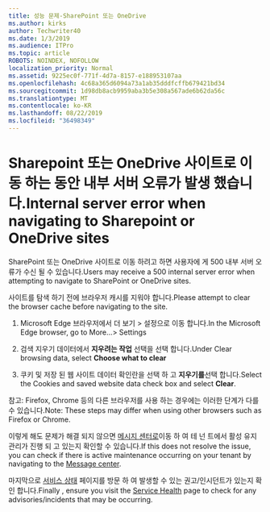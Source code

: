 ```yaml
---
title: 성능 문제-SharePoint 또는 OneDrive
ms.author: kirks
author: Techwriter40
ms.date: 1/3/2019
ms.audience: ITPro
ms.topic: article
ROBOTS: NOINDEX, NOFOLLOW
localization_priority: Normal
ms.assetid: 9225ec0f-771f-4d7a-8157-e188953107aa
ms.openlocfilehash: 4c68a365d6094a73a1ab35dddfcffb679421bd34
ms.sourcegitcommit: 1d98db8acb9959aba3b5e308a567ade6b62da56c
ms.translationtype: MT
ms.contentlocale: ko-KR
ms.lasthandoff: 08/22/2019
ms.locfileid: "36498349"
---
```

# <a name="internal-server-error-when-navigating-to-sharepoint-or-onedrive-sites"></a><span data-ttu-id="cef78-102">Sharepoint 또는 OneDrive 사이트로 이동 하는 동안 내부 서버 오류가 발생 했습니다.</span><span class="sxs-lookup"><span data-stu-id="cef78-102">Internal server error when navigating to Sharepoint or OneDrive sites</span></span>

<span data-ttu-id="cef78-103">SharePoint 또는 OneDrive 사이트로 이동 하려고 하면 사용자에 게 500 내부 서버 오류가 수신 될 수 있습니다.</span><span class="sxs-lookup"><span data-stu-id="cef78-103">Users may receive a 500 internal server error when attempting to navigate to SharePoint or OneDrive sites.</span></span> 

<span data-ttu-id="cef78-104">사이트를 탐색 하기 전에 브라우저 캐시를 지워야 합니다.</span><span class="sxs-lookup"><span data-stu-id="cef78-104">Please attempt to clear the browser cache before navigating to the site.</span></span>


1. <span data-ttu-id="cef78-105">Microsoft Edge 브라우저에서 더 보기 > 설정으로 이동 합니다.</span><span class="sxs-lookup"><span data-stu-id="cef78-105">In the Microsoft Edge browser, go to More...> Settings</span></span>

2. <span data-ttu-id="cef78-106">검색 지우기 데이터에서 **지우려는 작업** 선택을 선택 합니다.</span><span class="sxs-lookup"><span data-stu-id="cef78-106">Under Clear browsing data, select **Choose what to clear**</span></span>

3. <span data-ttu-id="cef78-107">쿠키 및 저장 된 웹 사이트 데이터 확인란을 선택 하 고 **지우기를**선택 합니다.</span><span class="sxs-lookup"><span data-stu-id="cef78-107">Select the Cookies and saved website data check box and select **Clear**.</span></span>

<span data-ttu-id="cef78-108">참고: Firefox, Chrome 등의 다른 브라우저를 사용 하는 경우에는 이러한 단계가 다를 수 있습니다.</span><span class="sxs-lookup"><span data-stu-id="cef78-108">Note: These steps may differ when using other browsers such as Firefox or Chrome.</span></span>

<span data-ttu-id="cef78-109">이렇게 해도 문제가 해결 되지 않으면 [메시지 센터로](https://portal.office.com/adminportal/home#/MessageCenter)이동 하 여 테 넌 트에서 활성 유지 관리가 진행 되 고 있는지 확인할 수 있습니다.</span><span class="sxs-lookup"><span data-stu-id="cef78-109">If this does not resolve the issue, you can check if there is active maintenance occurring on your tenant by navigating to the [Message center](https://portal.office.com/adminportal/home#/MessageCenter).</span></span>

<span data-ttu-id="cef78-110">마지막으로 [서비스 상태](https://portal.office.com/adminportal/home#/servicehealth) 페이지를 방문 하 여 발생할 수 있는 권고/인시던트가 있는지 확인 합니다.</span><span class="sxs-lookup"><span data-stu-id="cef78-110">Finally , ensure you visit the [Service Health](https://portal.office.com/adminportal/home#/servicehealth) page to check for any advisories/incidents that may be occurring.</span></span>

